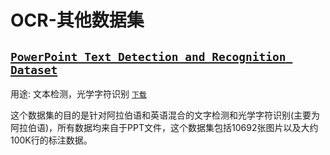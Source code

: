 # OCR-其他数据集

## [`PowerPoint Text Detection and Recognition Dataset`](https://gitlab.com/rex-yue-wu/ISI-PPT-Dataset) 

用途: 文本检测，光学字符识别
[`下载`](https://gitlab.com/rex-yue-wu/ISI-PPT-Dataset)

这个数据集的目的是针对阿拉伯语和英语混合的文字检测和光学字符识别(主要为阿拉伯语)，所有数据均来自于PPT文件，这个数据集包括10692张图片以及大约100K行的标注数据。
